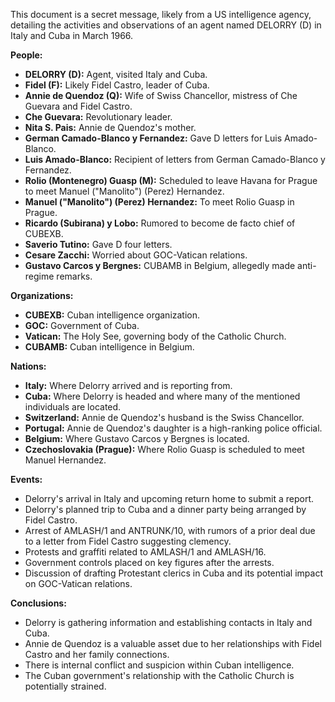This document is a secret message, likely from a US intelligence agency, detailing the activities and observations of an agent named DELORRY (D) in Italy and Cuba in March 1966.

**People:**

*   **DELORRY (D):** Agent, visited Italy and Cuba.
*   **Fidel (F):** Likely Fidel Castro, leader of Cuba.
*   **Annie de Quendoz (Q):** Wife of Swiss Chancellor, mistress of Che Guevara and Fidel Castro.
*   **Che Guevara:** Revolutionary leader.
*   **Nita S. Pais:** Annie de Quendoz's mother.
*   **German Camado-Blanco y Fernandez:** Gave D letters for Luis Amado-Blanco.
*   **Luis Amado-Blanco:** Recipient of letters from German Camado-Blanco y Fernandez.
*   **Rolio (Montenegro) Guasp (M):** Scheduled to leave Havana for Prague to meet Manuel ("Manolito") (Perez) Hernandez.
*   **Manuel ("Manolito") (Perez) Hernandez:** To meet Rolio Guasp in Prague.
*   **Ricardo (Subirana) y Lobo:** Rumored to become de facto chief of CUBEXB.
*   **Saverio Tutino:** Gave D four letters.
*   **Cesare Zacchi:** Worried about GOC-Vatican relations.
*   **Gustavo Carcos y Bergnes:** CUBAMB in Belgium, allegedly made anti-regime remarks.

**Organizations:**

*   **CUBEXB:** Cuban intelligence organization.
*   **GOC:** Government of Cuba.
*   **Vatican:** The Holy See, governing body of the Catholic Church.
*   **CUBAMB:** Cuban intelligence in Belgium.

**Nations:**

*   **Italy:** Where Delorry arrived and is reporting from.
*   **Cuba:** Where Delorry is headed and where many of the mentioned individuals are located.
*   **Switzerland:** Annie de Quendoz's husband is the Swiss Chancellor.
*   **Portugal:** Annie de Quendoz's daughter is a high-ranking police official.
*   **Belgium:** Where Gustavo Carcos y Bergnes is located.
*   **Czechoslovakia (Prague):** Where Rolio Guasp is scheduled to meet Manuel Hernandez.

**Events:**

*   Delorry's arrival in Italy and upcoming return home to submit a report.
*   Delorry's planned trip to Cuba and a dinner party being arranged by Fidel Castro.
*   Arrest of AMLASH/1 and ANTRUNK/10, with rumors of a prior deal due to a letter from Fidel Castro suggesting clemency.
*   Protests and graffiti related to AMLASH/1 and AMLASH/16.
*   Government controls placed on key figures after the arrests.
*   Discussion of drafting Protestant clerics in Cuba and its potential impact on GOC-Vatican relations.

**Conclusions:**

*   Delorry is gathering information and establishing contacts in Italy and Cuba.
*   Annie de Quendoz is a valuable asset due to her relationships with Fidel Castro and her family connections.
*   There is internal conflict and suspicion within Cuban intelligence.
*   The Cuban government's relationship with the Catholic Church is potentially strained.
